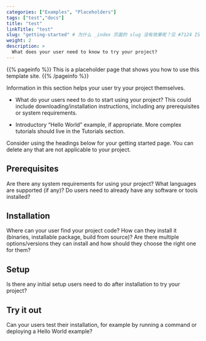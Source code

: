```yaml
---
categories: ["Examples", "Placeholders"]
tags: ["test","docs"]
title: "test"
linkTitle: "test"
slug: "getting-started" # 为什么 _index 页面的 slug 没有效果呢？见 #7124 ISSUE。就算使用 url 配置指定了自定义的 URL，但是该页面的下级页面也还是带着中文的。
weight: 2
description: >
  What does your user need to know to try your project?
---
```


{{% pageinfo %}}
This is a placeholder page that shows you how to use this template site.
{{% /pageinfo %}}

Information in this section helps your user try your project themselves.

* What do your users need to do to start using your project? This could include downloading/installation instructions, including any prerequisites or system requirements.

* Introductory “Hello World” example, if appropriate. More complex tutorials should live in the Tutorials section.

Consider using the headings below for your getting started page. You can delete any that are not applicable to your project.

## Prerequisites

Are there any system requirements for using your project? What languages are supported (if any)? Do users need to already have any software or tools installed?

## Installation

Where can your user find your project code? How can they install it (binaries, installable package, build from source)? Are there multiple options/versions they can install and how should they choose the right one for them?

## Setup

Is there any initial setup users need to do after installation to try your project?

## Try it out

Can your users test their installation, for example by running a command or deploying a Hello World example?
